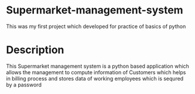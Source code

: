 # Supermarket-management-system
This was my first project which developed for practice of basics of python
# Description
This Supermarket management system is a python based application which allows the management to compute
information of Customers which helps in billing process and stores data of working employees which is sequred by a password
